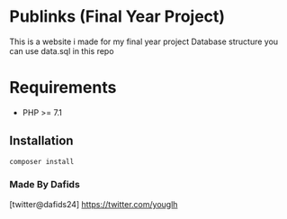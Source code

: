 # Publinks (Final Year Project)

This is a website i made for my final year project
Database structure you can use data.sql in this repo


Requirements
============

* PHP >= 7.1

## Installation
```bash
composer install
```

### Made By Dafids
[twitter@dafids24] https://twitter.com/youglh
